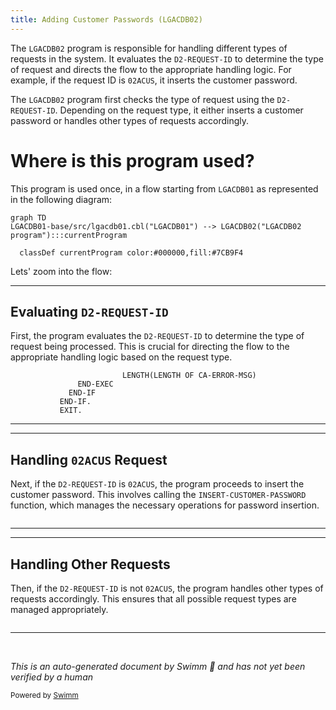 ```yaml
---
title: Adding Customer Passwords (LGACDB02)
---
```

The <SwmToken path="base/src/lgacdb02.cbl" pos="13:6:6" line-data="       PROGRAM-ID. LGACDB02.">`LGACDB02`</SwmToken> program is responsible for handling different types of requests in the system. It evaluates the <SwmToken path="base/src/lgacdb02.cbl" pos="96:3:7" line-data="           03 D2-REQUEST-ID            PIC X(6).">`D2-REQUEST-ID`</SwmToken> to determine the type of request and directs the flow to the appropriate handling logic. For example, if the request ID is <SwmToken path="base/src/lgacdb02.cbl" pos="145:4:4" line-data="             When &#39;02ACUS&#39;">`02ACUS`</SwmToken>, it inserts the customer password.

The <SwmToken path="base/src/lgacdb02.cbl" pos="13:6:6" line-data="       PROGRAM-ID. LGACDB02.">`LGACDB02`</SwmToken> program first checks the type of request using the <SwmToken path="base/src/lgacdb02.cbl" pos="96:3:7" line-data="           03 D2-REQUEST-ID            PIC X(6).">`D2-REQUEST-ID`</SwmToken>. Depending on the request type, it either inserts a customer password or handles other types of requests accordingly.

# Where is this program used?

This program is used once, in a flow starting from `LGACDB01` as represented in the following diagram:

```mermaid
graph TD
LGACDB01-base/src/lgacdb01.cbl("LGACDB01") --> LGACDB02("LGACDB02 program"):::currentProgram

  classDef currentProgram color:#000000,fill:#7CB9F4
```

Lets' zoom into the flow:

<SwmSnippet path="/base/src/lgacdb02.cbl" line="221">

---

## Evaluating <SwmToken path="base/src/lgacdb02.cbl" pos="96:3:7" line-data="           03 D2-REQUEST-ID            PIC X(6).">`D2-REQUEST-ID`</SwmToken>

First, the program evaluates the <SwmToken path="base/src/lgacdb02.cbl" pos="96:3:7" line-data="           03 D2-REQUEST-ID            PIC X(6).">`D2-REQUEST-ID`</SwmToken> to determine the type of request being processed. This is crucial for directing the flow to the appropriate handling logic based on the request type.

```cobol
                         LENGTH(LENGTH OF CA-ERROR-MSG)
               END-EXEC
             END-IF
           END-IF.
           EXIT.

```

---

</SwmSnippet>

<SwmSnippet path="/base/src/lgacdb02.cbl" line="232">

---

## Handling <SwmToken path="base/src/lgacdb02.cbl" pos="145:4:4" line-data="             When &#39;02ACUS&#39;">`02ACUS`</SwmToken> Request

Next, if the <SwmToken path="base/src/lgacdb02.cbl" pos="96:3:7" line-data="           03 D2-REQUEST-ID            PIC X(6).">`D2-REQUEST-ID`</SwmToken> is <SwmToken path="base/src/lgacdb02.cbl" pos="145:4:4" line-data="             When &#39;02ACUS&#39;">`02ACUS`</SwmToken>, the program proceeds to insert the customer password. This involves calling the <SwmToken path="base/src/lgacdb02.cbl" pos="148:3:7" line-data="               Perform INSERT-CUSTOMER-PASSWORD">`INSERT-CUSTOMER-PASSWORD`</SwmToken> function, which manages the necessary operations for password insertion.

```cobol

```

---

</SwmSnippet>

<SwmSnippet path="/base/src/lgacdb02.cbl" line="242">

---

## Handling Other Requests

Then, if the <SwmToken path="base/src/lgacdb02.cbl" pos="96:3:7" line-data="           03 D2-REQUEST-ID            PIC X(6).">`D2-REQUEST-ID`</SwmToken> is not <SwmToken path="base/src/lgacdb02.cbl" pos="145:4:4" line-data="             When &#39;02ACUS&#39;">`02ACUS`</SwmToken>, the program handles other types of requests accordingly. This ensures that all possible request types are managed appropriately.

```cobol

```

---

</SwmSnippet>

&nbsp;

*This is an auto-generated document by Swimm 🌊 and has not yet been verified by a human*

<SwmMeta version="3.0.0" repo-id="Z2l0aHViJTNBJTNBa3luZHJ5bC1jaWNzLWdlbmFwcCUzQSUzQVN3aW1tLURlbW8=" repo-name="kyndryl-cics-genapp"><sup>Powered by [Swimm](https://app.swimm.io/)</sup></SwmMeta>
